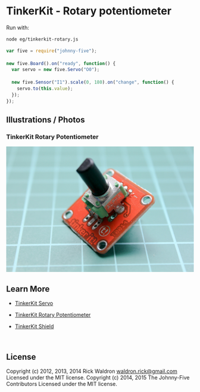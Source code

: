 <!--remove-start-->

# TinkerKit - Rotary potentiometer

<!--remove-end-->








Run with:
```bash
node eg/tinkerkit-rotary.js
```


```javascript
var five = require("johnny-five");

new five.Board().on("ready", function() {
  var servo = new five.Servo("O0");

  new five.Sensor("I1").scale(0, 180).on("change", function() {
    servo.to(this.value);
  });
});

```


## Illustrations / Photos


### TinkerKit Rotary Potentiometer



![docs/images/tinkerkit-rotary.png](images/tinkerkit-rotary.png)  







## Learn More

- [TinkerKit Servo](http://tinkerkit.tihhs.nl/servo/)

- [TinkerKit Rotary Potentiometer](http://tinkerkit.tihhs.nl/rotary-pot/)

- [TinkerKit Shield](http://tinkerkit.tihhs.nl/shield/)

&nbsp;

<!--remove-start-->

## License
Copyright (c) 2012, 2013, 2014 Rick Waldron <waldron.rick@gmail.com>
Licensed under the MIT license.
Copyright (c) 2014, 2015 The Johnny-Five Contributors
Licensed under the MIT license.

<!--remove-end-->
